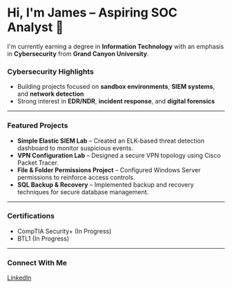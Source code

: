 # Hi, I'm James – Aspiring SOC Analyst 👋

I'm currently earning a degree in **Information Technology** with an emphasis in **Cybersecurity** from **Grand Canyon University**.

###  Cybersecurity Highlights
- Building projects focused on **sandbox environments**, **SIEM systems**, and **network detection**
- Strong interest in **EDR/NDR**, **incident response**, and **digital forensics**

---

###  Featured Projects
- **Simple Elastic SIEM Lab** – Created an ELK-based threat detection dashboard to monitor suspicious events.
- **VPN Configuration Lab** – Designed a secure VPN topology using Cisco Packet Tracer.
- **File & Folder Permissions Project** – Configured Windows Server permissions to reinforce access controls.
- **SQL Backup & Recovery** – Implemented backup and recovery techniques for secure database management.

---

###  Certifications
- CompTIA Security+ (In Progress)  
- BTL1 (In Progress)

---

###  Connect With Me
[LinkedIn](https://www.linkedin.com/in/james-darling-432348255?lipi=urn%3Ali%3Apage%3Ad_flagship3_profile_view_base_contact_details%3BgofqBsbKSRa0nR0oFJlMhg%3D%3D)





